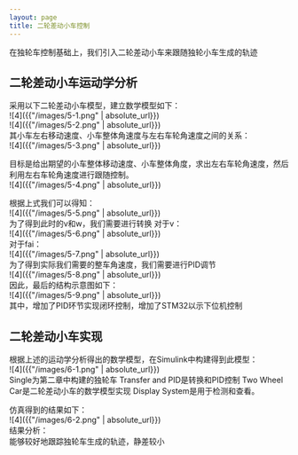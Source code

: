 ```yaml
---
layout: page
title: 二轮差动小车控制
---
```

在独轮车控制基础上，我们引入二轮差动小车来跟随独轮小车生成的轨迹
## 二轮差动小车运动学分析

采用以下二轮差动小车模型，建立数学模型如下：  
![4]({{"/images/5-1.png" | absolute_url}})   
![4]({{"/images/5-2.png" | absolute_url}})  
其小车左右移动速度、小车整体角速度与左右车轮角速度之间的关系：  
![4]({{"/images/5-3.png" | absolute_url}})   

目标是给出期望的小车整体移动速度、小车整体角度，求出左右车轮角速度，然后利用左右车轮角速度进行跟随控制。  
![4]({{"/images/5-4.png" | absolute_url}})  


根据上式我们可以得知：  
![4]({{"/images/5-5.png" | absolute_url}})  
为了得到此时的v和w，我们需要进行转换
对于v：  
![4]({{"/images/5-6.png" | absolute_url}})  
对于fai：  
![4]({{"/images/5-7.png" | absolute_url}})    
为了得到实际我们需要的整车角速度，我们需要进行PID调节  
![4]({{"/images/5-8.png" | absolute_url}})  
因此，最后的结构示意图如下：  
![4]({{"/images/5-9.png" | absolute_url}})  
其中，增加了PID环节实现闭环控制，增加了STM32以示下位机控制



## 二轮差动小车实现
根据上述的运动学分析得出的数学模型，在Simulink中构建得到此模型：  
![4]({{"/images/6-1.png" | absolute_url}})  
Single为第二章中构建的独轮车
Transfer and PID是转换和PID控制
Two Wheel Car是二轮差动小车的数学模型实现
Display System是用于检测和查看。

仿真得到的结果如下：  
![4]({{"/images/6-2.png" | absolute_url}})  
结果分析：  
能够较好地跟踪独轮车生成的轨迹，静差较小